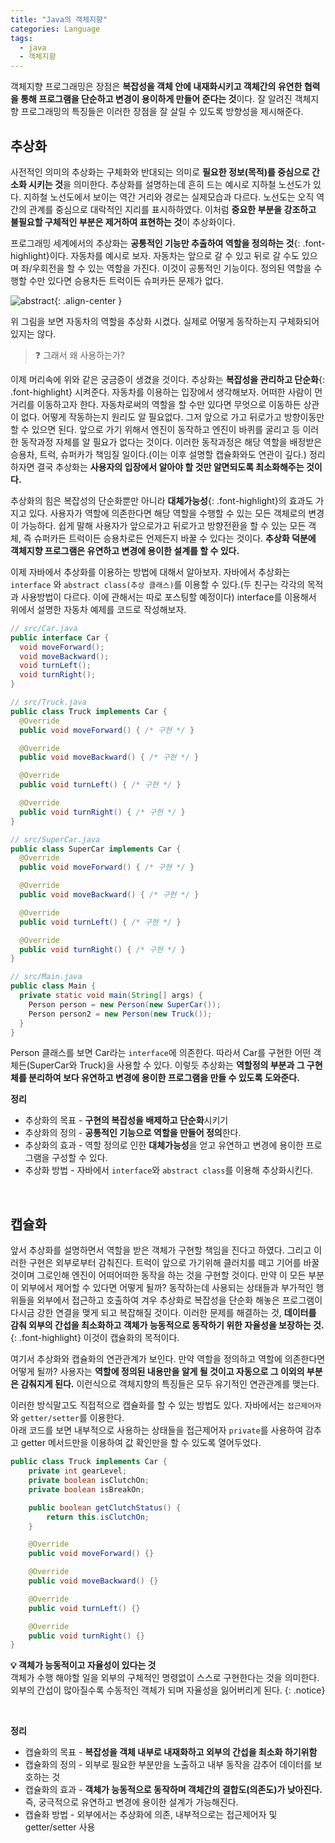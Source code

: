 ```yaml
---
title: "Java의 객체지향"
categories: Language
tags:
  - java
  - 객체지향
---
```


객체지향 프로그래밍은 장점은 **복잡성을 객체 안에 내재화시키고 객체간의 유연한 협력을 통해 프로그램을 단순하고 변경이 용이하게 만들어 준다는 것**이다. 잘 알려진 객체지향 프로그래밍의 특징들은 이러한 장점을 잘 살릴 수 있도록 방향성을 제시해준다.  


## 추상화
사전적인 의미의 추상화는 구체화와 반대되는 의미로 **필요한 정보(목적)를 중심으로 간소화 시키는 것**을 의미한다. 추상화를 설명하는데 흔히 드는 예시로 지하철 노선도가 있다. 지하철 노선도에서 보이는 역간 거리와 경로는 실제모습과 다르다. 노선도는 오직 역간의 관계를 중심으로 대락적인 지리를 표시하하였다. 이처럼 **중요한 부분을 강조하고 불필요할 구체적인 부분은 제거하여 표현하는 것**이 추상화이다.  

프로그래밍 세계에서의 추상화는 **공통적인 기능만 추출하여 역할을 정의하는 것**{: .font-highlight}이다. 자동차를 예시로 보자. 자동차는 앞으로 갈 수 있고 뒤로 갈 수도 있으며 좌/우회전을 할 수 있는 역할을 가진다. 이것이 공통적인 기능이다. 정의된 역할을 수행할 수만 있다면 승용차든 트럭이든 슈퍼카든 문제가 없다.  

![abstract](https://user-images.githubusercontent.com/52196792/222128019-15a1c605-f3b1-4edb-abf2-40c998f743dc.png){: .align-center }  

위 그림을 보면 자동차의 역할을 추상화 시켰다. 실제로 어떻게 동작하는지 구체화되어 있지는 않다.  

> ❓ 그래서 왜 사용하는가?  

이제 머리속에 위와 같은 궁금증이 생겼을 것이다. 추상화는 **복잡성을 관리하고 단순화**{: .font-highlight} 시켜준다. 자동차를 이용하는 입장에서 생각해보자. 어떠한 사람이 먼 거리를 이동하고자 한다. 자동차로써의 역할을 할 수만 있다면 무엇으로 이동하든 상관이 없다. 어떻게 작동하는지 원리도 알 필요없다. 그저 앞으로 가고 뒤로가고 방향이동만 할 수 있으면 된다. 앞으로 가기 위해서 엔진이 동작하고 엔진이 바퀴를 굴리고 등 이러한 동작과정 자체를 알 필요가 없다는 것이다. 이러한 동작과정은 해당 역할을 배정받은 승용차, 트럭, 슈퍼카가 책임질 일이다.(이는 이후 설명할 캡슐화와도 연관이 깊다.) 정리하자면 결국 추상화는 **사용자의 입장에서 알아야 할 것만 알면되도록 최소화해주는 것이다.**  

추상화의 힘은 복잡성의 단순화뿐만 아니라 **대체가능성**{: .font-highlight}의 효과도 가지고 있다. 사용자가 역할에 의존한다면 해당 역할을 수행할 수 있는 모든 객체로의 변경이 가능하다. 쉽게 말해 사용자가 앞으로가고 뒤로가고 방향전환을 할 수 있는 모든 객체, 즉 슈퍼카든 트럭이든 승용차로든 언제든지 바꿀 수 있다는 것이다. **추상화 덕분에 객체지향 프로그램은 유연하고 변경에 용이한 설계를 할 수 있다.**  

이제 자바에서 추상화를 이용하는 방법에 대해서 알아보자. 자바에서 추상화는 `interface` 와 `abstract class(추상 클래스)`를 이용할 수 있다.(두 친구는 각각의 목적과 사용방법이 다르다. 이에 관해서는 따로 포스팅할 예정이다) interface를 이용해서 위에서 설명한 자동차 예제를 코드로 작성해보자.  

```java
// src/Car.java
public interface Car {
  void moveForward();
  void moveBackward();
  void turnLeft();
  void turnRight();
}
```  

```java
// src/Truck.java
public class Truck implements Car {
  @Override
  public void moveForward() { /* 구현 */ }

  @Override
  public void moveBackward() { /* 구현 */ }

  @Override
  public void turnLeft() { /* 구현 */ }

  @Override
  public void turnRight() { /* 구현 */ }
}
```  

```java
// src/SuperCar.java
public class SuperCar implements Car {
  @Override
  public void moveForward() { /* 구현 */ }

  @Override
  public void moveBackward() { /* 구현 */ }

  @Override
  public void turnLeft() { /* 구현 */ }

  @Override
  public void turnRight() { /* 구현 */ }
}
```

```java
// src/Main.java
public class Main {
  private static void main(String[] args) {
    Person person = new Person(new SuperCar());
    Person person2 = new Person(new Truck());
  }
}
```  

Person 클래스를 보면 Car라는 `interface`에 의존한다. 따라서 Car를 구현한 어떤 객체든(SuperCar와 Truck)을 사용할 수 있다. 이렇듯 추상화는 **역할정의 부분과 그 구현체를 분리하여 보다 유연하고 변경에 용이한 프로그램을 만들 수 있도록 도와준다.**  

**정리**
- 추상화의 목표 - **구현의 복잡성을 배제하고 단순화**시키기
- 추상화의 정의 - **공통적인 기능으로 역할을 만들어 정의**한다.
- 추상화의 효과 - 역할 정의로 인한 **대체가능성**을 얻고 유연하고 변경에 용이한 프로그램을 구성할 수 있다.
- 추상화 방법 -  자바에서 `interface`와 `abstract class`를 이용해 추상화시킨다.

<br />  

## 캡슐화
앞서 추상화를 설명하면서 역할을 받은 객체가 구현할 책임을 진다고 하였다. 그리고 이러한 구현은 외부로부터 감춰진다. 트럭이 앞으로 가기위해 클러치를 떼고 기어를 바꿀 것이며 그로인해 엔진이 어떠어떠한 동작을 하는 것을 구현할 것이다. 만약 이 모든 부분이 외부에서 제어할 수 있다면 어떻게 될까? 동작하는데 사용되는 상태들과 부가적인 행위들을 외부에서 접근하고 호출하여 겨우 추상화로 복잡성을 단순화 해놓은 프로그램이 다시금 강한 연결을 맺게 되고 복잡해질 것이다. 이러한 문제를 해결하는 것, **데이터를 감춰 외부의 간섭을 최소화하고 객체가 능동적으로 동작하기 위한 자율성을 보장하는 것.**{: .font-highlight} 이것이 캡슐화의 목적이다.  

여기서 추상화와 캡슐화의 연관관계가 보인다. 만약 역할을 정의하고 역할에 의존한다면 어떻게 될까? 사용자는 **역할에 정의된 내용만을 알게 될 것이고 자동으로 그 이외의 부분은 감춰지게 된다.** 이런식으로 객체지향의 특징들은 모두 유기적인 연관관계를 맺는다.  

이러한 방식말고도 직접적으로 캡슐화를 할 수 있는 방법도 있다. 자바에서는 `접근제어자`와 `getter/setter`를 이용한다.  
아래 코드를 보면 내부적으로 사용하는 상태들을 접근제어자 `private`를 사용하여 감추고 getter 메서드만을 이용하여 값 확인만을 할 수 있도록 열어두었다. 
```java
public class Truck implements Car {
    private int gearLevel;
    private boolean isClutchOn;
    private boolean isBreakOn;

    public boolean getClutchStatus() {
        return this.isClutchOn;
    }

    @Override
    public void moveForward() {}

    @Override
    public void moveBackward() {}

    @Override
    public void turnLeft() {}

    @Override
    public void turnRight() {}
}
```  

**💡 객체가 능동적이고 자율성이 있다는 것**  
객체가 수행 해야할 일을 외부의 구체적인 명령없이 스스로 구현한다는 것을 의미한다. 외부의 간섭이 많아질수록 수동적인 객체가 되며 자율성을 잃어버리게 된다.
{: .notice}

<br />  

**정리**  
- 캡슐화의 목표 - **복잡성을 객체 내부로 내재화하고 외부의 간섭을 최소화 하기위함**  
- 캡슐화의 정의 - 외부로 필요한 부분만을 노출하고 내부 동작을 감추어 데이터를 보호하는 것
- 캡슐화의 효과 - **객체가 능동적으로 동작하며 객체간의 결합도(의존도)가 낮아진다.** 즉, 궁극적으로 유연하고 변경에 용이한 설계가 가능해진다.  
- 캡슐화 방법 - 외부에서는 추상화에 의존, 내부적으로는 접근제어자 및 getter/setter 사용


